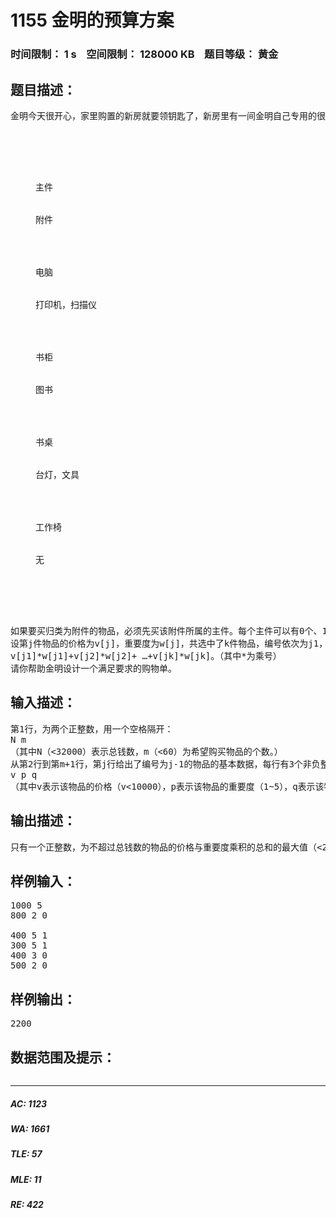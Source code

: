 # 1155 金明的预算方案   
### 时间限制： 1 s&nbsp;&nbsp;&nbsp;&nbsp;空间限制： 128000 KB&nbsp;&nbsp;&nbsp;&nbsp;题目等级： 黄金  
## 题目描述：  

<pre>
金明今天很开心，家里购置的新房就要领钥匙了，新房里有一间金明自己专用的很宽敞的房间。更让他高兴的是，妈妈昨天对他说：“你的房间需要购买哪些物品，怎么布置，你说了算，只要不超过N元钱就行”。今天一早，金明就开始做预算了，他把想买的物品分为两类：主件与附件，附件是从属于某个主件的，下表就是一些主件与附件的例子：
<dl><dd>
<colgroup><col width="66"/> <col width="118"/> </colgroup>



主件


附件




电脑


打印机，扫描仪




书柜


图书




书桌


台灯，文具




工作椅


无




</dd></dl>
如果要买归类为附件的物品，必须先买该附件所属的主件。每个主件可以有0个、1个或2个附件。附件不再有从属于自己的附件。金明想买的东西很多，肯定会超过妈妈限定的N元。于是，他把每件物品规定了一个重要度，分为5等：用整数1~5表示，第5等最重要。他还从因特网上查到了每件物品的价格（都是10元的整数倍）。他希望在不超过N元（可以等于N元）的前提下，使每件物品的价格与重要度的乘积的总和最大。
设第j件物品的价格为v[j]，重要度为w[j]，共选中了k件物品，编号依次为j1，j2，……，jk，则所求的总和为：
v[j1]*w[j1]+v[j2]*w[j2]+ …+v[jk]*w[jk]。（其中*为乘号）
请你帮助金明设计一个满足要求的购物单。
</pre>
  
  
## 输入描述：  

<pre>
第1行，为两个正整数，用一个空格隔开：
N m
（其中N（<32000）表示总钱数，m（<60）为希望购买物品的个数。）
从第2行到第m+1行，第j行给出了编号为j-1的物品的基本数据，每行有3个非负整数
v p q
（其中v表示该物品的价格（v<10000），p表示该物品的重要度（1~5），q表示该物品是主件还是附件。如果q=0，表示该物品为主件，如果q>0，表示该物品为附件，q是所属主件的编号）
</pre>
  
  
## 输出描述：  

<pre>
只有一个正整数，为不超过总钱数的物品的价格与重要度乘积的总和的最大值（<200000）
</pre>
  
  
## 样例输入：  

<pre>
1000 5
800 2 0   

400 5 1
300 5 1
400 3 0
500 2 0
</pre>
  
  
## 样例输出：  

<pre>
2200
</pre>
  
  
## 数据范围及提示：  

<pre>
</pre>
  
  
***  

##### AC: 1123  
##### WA: 1661  
##### TLE: 57  
##### MLE: 11  
##### RE: 422  
